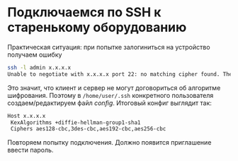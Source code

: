 # Подключаемся по SSH к старенькому оборудованию
Практическая ситуация: при попытке залогиниться на устройство получаем ошибку
```bash
ssh -l admin x.x.x.x
Unable to negotiate with x.x.x.x port 22: no matching cipher found. Their offer: 3des-cbc
```
Это значит, что клиент и сервер не могут договориться об алгоритме шифрования.
Поэтому в ```/home/user/.ssh``` конкретного пользователя создаем/редактируем файл *config*. Итоговый конфиг выглядит так:
```bash
Host x.x.x.x
 KexAlgorithms +diffie-hellman-group1-sha1
 Ciphers aes128-cbc,3des-cbc,aes192-cbc,aes256-cbc
```
Повторяем попытку подключения. Должно появится приглашение ввести пароль.
